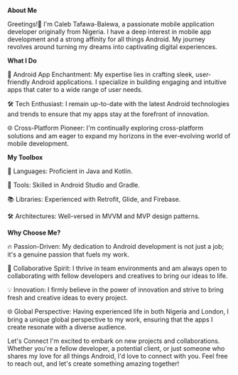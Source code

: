 **About Me**

 Greetings!👋 I'm Caleb Tafawa-Balewa, a passionate mobile application developer originally from Nigeria. I have a deep interest in mobile app development and a strong affinity for all things Android. My journey revolves around turning my dreams into captivating digital experiences.

**What I Do**

📱 Android App Enchantment: My expertise lies in crafting sleek, user-friendly Android applications. I specialize in building engaging and intuitive apps that cater to a wide range of user needs.

🛠️ Tech Enthusiast: I remain up-to-date with the latest Android technologies and trends to ensure that my apps stay at the forefront of innovation.

🌐 Cross-Platform Pioneer: I'm continually exploring cross-platform solutions and am eager to expand my horizons in the ever-evolving world of mobile development.

**My Toolbox**

🔨 Languages: Proficient in Java and Kotlin.

🧰 Tools: Skilled in Android Studio and Gradle.

📚 Libraries: Experienced with Retrofit, Glide, and Firebase.

🛠️ Architectures: Well-versed in MVVM and MVP design patterns.

**Why Choose Me?**

🔥 Passion-Driven: My dedication to Android development is not just a job; it's a genuine passion that fuels my work.

🤝 Collaborative Spirit: I thrive in team environments and am always open to collaborating with fellow developers and creatives to bring our ideas to life.

💡 Innovation: I firmly believe in the power of innovation and strive to bring fresh and creative ideas to every project.

🌐 Global Perspective: Having experienced life in both Nigeria and London, I bring a unique global perspective to my work, ensuring that the apps I create resonate with a diverse audience.

Let's Connect
I'm excited to embark on new projects and collaborations. Whether you're a fellow developer, a potential client, or just someone who shares my love for all things Android, I'd love to connect with you. Feel free to reach out, and let's create something amazing together!
